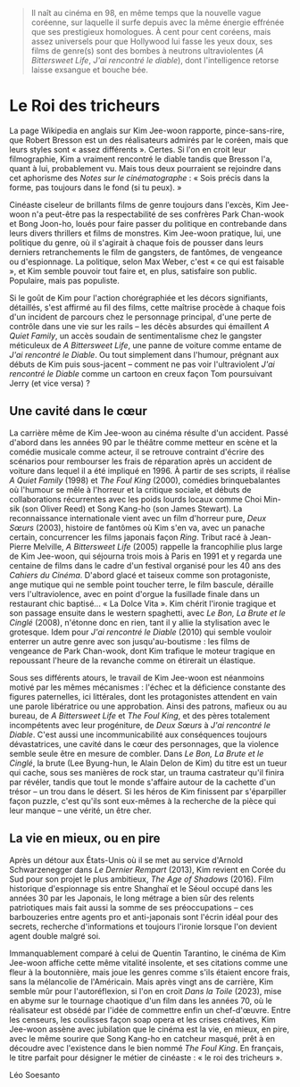 > Il naît au cinéma en 98, en même temps que la nouvelle vague coréenne, sur laquelle il surfe depuis avec la même énergie effrénée que ses prestigieux homologues. À cent pour cent coréens, mais assez universels pour que Hollywood lui fasse les yeux doux, ses films de genre(s) sont des bombes à neutrons ultraviolentes (_A Bittersweet Life_, _J'ai rencontré le diable_), dont l'intelligence retorse laisse exsangue et bouche bée.

# Le Roi des tricheurs

La page Wikipedia en anglais sur Kim Jee-woon rapporte, pince-sans-rire, que Robert Bresson est un des réalisateurs admirés par le coréen, mais que leurs styles sont « assez différents ». Certes. Si l'on en croit leur filmographie, Kim a vraiment rencontré le diable tandis que Bresson l'a, quant à lui, probablement vu. Mais tous deux pourraient se rejoindre dans cet aphorisme des _Notes sur le cinématographe_ : « Sois précis dans la forme, pas toujours dans le fond (si tu peux). »

Cinéaste ciseleur de brillants films de genre toujours dans l'excès, Kim Jee-woon n'a peut-être pas la respectabilité de ses confrères Park Chan-wook et Bong Joon-ho, loués pour faire passer du politique en contrebande dans leurs divers thrillers et films de monstres. Kim Jee-woon pratique, lui, une politique du genre, où il s'agirait à chaque fois de pousser dans leurs derniers retranchements le film de gangsters, de fantômes, de vengeance ou d'espionnage. La politique, selon Max Weber, c'est « ce qui est faisable », et Kim semble pouvoir tout faire et, en plus, satisfaire son public. Populaire, mais pas populiste.

Si le goût de Kim pour l'action chorégraphiée et les décors signifiants, détaillés, s'est affirmé au fil des films, cette maîtrise procède à chaque fois d'un incident de parcours chez le personnage principal, d'une perte de contrôle dans une vie sur les rails – les décès absurdes qui émaillent _A Quiet Family_, un accès soudain de sentimentalisme chez le gangster méticuleux de _A Bittersweet Life_, une panne de voiture comme entame de _J'ai rencontré le Diable_. Ou tout simplement dans l'humour, prégnant aux débuts de Kim puis sous-jacent – comment ne pas voir l'ultraviolent _J'ai rencontré le Diable_ comme un cartoon en creux façon Tom poursuivant Jerry (et vice versa) ?

## Une cavité dans le cœur

La carrière même de Kim Jee-woon au cinéma résulte d'un accident. Passé d'abord dans les années 90 par le théâtre comme metteur en scène et la comédie musicale comme acteur, il se retrouve contraint d'écrire des scénarios pour rembourser les frais de réparation après un accident de voiture dans lequel il a été impliqué en 1996. À partir de ses scripts, il réalise _A Quiet Family_ (1998) et _The Foul King_ (2000), comédies brinquebalantes où l'humour se mêle à l'horreur et la critique sociale, et débuts de collaborations récurrentes avec les poids lourds locaux comme Choi Min-sik (son Oliver Reed) et Song Kang-ho (son James Stewart). La reconnaissance internationale vient avec un film d'horreur pure, _Deux Sœurs_ (2003), histoire de fantômes où Kim s'en va, avec un panache certain, concurrencer les films japonais façon _Ring_. Tribut racé à Jean-Pierre Melville, _A Bittersweet Life_ (2005) rappelle la francophilie plus large de Kim Jee-woon, qui séjourna trois mois à Paris en 1991 et y regarda une centaine de films dans le cadre d'un festival organisé pour les 40 ans des _Cahiers du Cinéma_. D'abord glacé et taiseux comme son protagoniste, ange mutique qui ne semble point toucher terre, le film bascule, déraille vers l'ultraviolence, avec en point d'orgue la fusillade finale dans un restaurant chic baptisé... « La Dolce Vita ». Kim chérit l'ironie tragique et son passage ensuite dans le western spaghetti, avec _Le Bon, La Brute et le Cinglé_ (2008), n'étonne donc en rien, tant il y allie la stylisation avec le grotesque. Idem pour _J'ai rencontré le Diable_ (2010) qui semble vouloir enterrer un autre genre avec son jusqu'au-boutisme : les films de vengeance de Park Chan-wook, dont Kim trafique le moteur tragique en repoussant l'heure de la revanche comme on étirerait un élastique.

Sous ses différents atours, le travail de Kim Jee-woon est néanmoins motivé par les mêmes mécanismes : l'échec et la déficience constante des figures paternelles, ici littérales, dont les protagonistes attendent en vain une parole libératrice ou une approbation. Ainsi des patrons, mafieux ou au bureau, de _A Bittersweet Life_ et _The Foul King_, et des pères totalement incompétents avec leur progéniture, de _Deux Sœurs_ à _J'ai rencontré le Diable_. C'est aussi une incommunicabilité aux conséquences toujours dévastatrices, une cavité dans le cœur des personnages, que la violence semble seule être en mesure de combler. Dans _Le Bon, La Brute et le Cinglé_, la brute (Lee Byung-hun, le Alain Delon de Kim) du titre est un tueur qui cache, sous ses manières de rock star, un trauma castrateur qu'il finira par révéler, tandis que tout le monde s'affaire autour de la cachette d'un trésor – un trou dans le désert. Si les héros de Kim finissent par s'éparpiller façon puzzle, c'est qu'ils sont eux-mêmes à la recherche de la pièce qui leur manque – une vérité, un être cher.

## La vie en mieux, ou en pire

Après un détour aux États-Unis où il se met au service d'Arnold Schwarzenegger dans _Le Dernier Rempart_ (2013), Kim revient en Corée du Sud pour son projet le plus ambitieux, _The Age of Shadows_ (2016). Film historique d'espionnage sis entre Shanghaï et le Séoul occupé dans les années 30 par les Japonais, le long métrage a bien sûr des relents patriotiques mais fait aussi la somme de ses préoccupations – ces barbouzeries entre agents pro et anti-japonais sont l'écrin idéal pour des secrets, recherche d'informations et toujours l'ironie lorsque l'on devient agent double malgré soi.

Immanquablement comparé à celui de Quentin Tarantino, le cinéma de Kim Jee-woon affiche cette même vitalité insolente, et ses citations comme une fleur à la boutonnière, mais joue les genres comme s'ils étaient encore frais, sans la mélancolie de l'Américain. Mais après vingt ans de carrière, Kim semble mûr pour l'autoréflexion, si l'on en croit _Dans la Toile_ (2023), mise en abyme sur le tournage chaotique d'un film dans les années 70, où le réalisateur est obsédé par l'idée de commettre enfin un chef-d'œuvre. Entre les censeurs, les coulisses façon soap opera et les crises créatives, Kim Jee-woon assène avec jubilation que le cinéma est la vie, en mieux, en pire, avec le même sourire que Song Kang-ho en catcheur masqué, prêt à en découdre avec l'existence dans le bien nommé _The Foul King_. En français, le titre parfait pour désigner le métier de cinéaste : « le roi des tricheurs ».

Léo Soesanto
